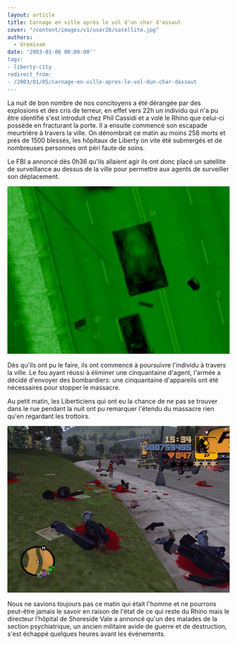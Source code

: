 ```yaml
---
layout: article
title: Carnage en ville après le vol d'un char d'assaut
cover: "/content/images/v1/user26/satellite.jpg"
authors:
  - dremixam
date: '2003-01-06 00:00:00''
tags:
- liberty-city
redirect_from:
- /2003/01/05/carnage-en-ville-apres-le-vol-dun-char-dassaut
---
```


La nuit de bon nombre de nos concitoyens a été dérangée par des explosions et des cris de terreur, en effet vers 22h un individu qui n'a pu être identifié s'est introduit chez Phil Cassidi et a volé le Rhino que celui-ci possède en fracturant la porte. Il a ensuite commencé son escapade meurtrière à travers la ville. On dénombrait ce matin au moins 258 morts et près de 1500 blessés, les hôpitaux de Liberty on vite été submergés et de nombreuses personnes ont péri faute de soins.

Le FBI a annoncé dès 0h36 qu'ils allaient agir ils ont donc placé un satellite de surveillance au dessus de la ville pour permettre aux agents de surveiller son déplacement.

![](/content/images/v1/user26/TANK.jpg)

Dès qu'ils ont pu le faire, ils ont commencé à poursuivre l'individu à travers la ville. Le fou ayant réussi à éliminer une cinquantaine d'agent, l'armée a décidé d'envoyer des bombardiers: une cinquantaine d'appareils ont été nécessaires pour stopper le massacre.

Au petit matin, les Liberticiens qui ont eu la chance de ne pas se trouver dans le rue pendant la nuit ont pu remarquer l'étendu du massacre rien qu'en regardant les trottoirs.

![](/content/images/v1/user26/massacre.JPG)

Nous ne savions toujours pas ce matin qui était l'homme et ne pourrons peut-être jamais le savoir en raison de l'état de ce qui reste du Rhino mais le directeur l’hôpital de Shoreside Vale a annoncé qu'un des malades de la section psychiatrique, un ancien militaire avide de guerre et de destruction, s'est échappé quelques heures avant les événements.